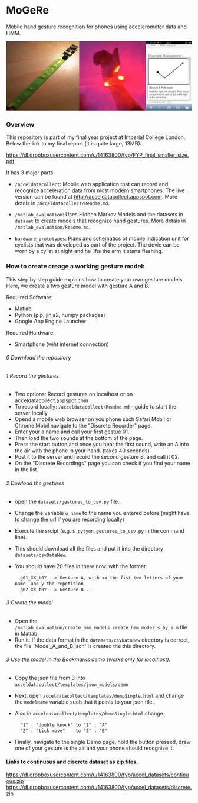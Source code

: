 MoGeRe
======

Mobile hand gesture recognition for phones using accelerometer data and HMM.

![banner image](hardware_prototypes/banner.jpg?raw=true)

### Overview
This repository is part of my final year project at Imperial College London.
Below the link to my final report (it is quite large, 13MB):

https://dl.dropboxusercontent.com/u/14163800/fyp/FYP_final_smaller_size.pdf

It has 3 major parts:

- `/acceldatacollect`: Mobile web application that can record and recognize acceleration data from 
most modern smartphones. The live version can be found at http://acceldatacollect.appspot.com.
More detais in `/acceldatacollect/Readme.md`. 

- `/matlab_evaluation`: Uses Hidden Markov Models and the datasets in `dataset` to create models that 
recognize hand gestures. More detais in `/matlab_evaluation/Readme.md`.

- `hardware_prototypes`: Plans and schematics of mobile indication unit for cyclists that was 
developed as part of the project. The devie can be worn by a cylist at night and he lifts the arm
it starts flashing. 


### How to create creage a working gesture model:
This step by step guide explains how to create your own gesture models. Here, we create a two gesture 
model with gesture A and B. 

Required Software:
- Matlab
- Python (pip, jinja2, numpy packages)
- Google App Engine Launcher

Required Hardware:
- Smartphone (wiht internet connection)

###### 0 Download the repository

###### 1 Record the gestures 
- Two options: Record gestures on localhost or on acceldatacollect.appspot.com
- To record locally: `/acceldatacollect/Readme.md` - guide to start the server locally
- Opend a mobile web browser on you phone such Safari Mobil or Chrome Mobil navigate to the "Discrete Recorder" page.
- Enter your a name and call your first gestue 01. 
- Then load the two sounds at the bottom of the page. 
- Press the start button and once you hear the first sound, write an A into the air with the phone in your hand. (takes 40 seconds).
- Post it to the server and record the second gesture B, and call it 02. 
- On the "Discrete Recordings" page you can check if you find your name in the list. 

###### 2 Dowload the gestures
- open the `datasets/gestures_to_csv.py` file.
- Change the variable `u_name` to the name you entered before (might have to change the url if you are recording locally)
- Execute the srcipt (e.g. `$ pytyon gestures_to_csv.py` in the command line).
- This should download all the files and put it into the directory `datasets/csvDataNew`. 
- You should have 20 files in there now. with the format:

		g01_XX_t0Y --> Gesture A, with xx the fist two letters of your name, and y the repetition
		g02_XX_t0Y --> Gesture B ...

###### 3 Create the model
- Open the `/matlab_evaluation/create_hmm_models.create_hmm_model_s_by_s.m` file in Matlab. 
- Run it. If the data format in the `datasets/csvDataNew` directory is correct, the file 
`Model_A_and_B.json' is created the this directory.  

###### 3 Use the model in the Bookmarks demo (works only for localhost). 
- Copy the json file from 3 into `acceldatacollect/templates/json_models/demo`
- Next, open `acceldatacollect/templates/demoSingle.html` and change the `modelName` variable such that it points to your json file. 
- Also in `acceldatacollect/templates/demoSingle.html` change

		"1" : "double knock" to "1" : "A"
  		"2" : "tick move"    to "2" : "B"
  		
- Finally, navigate to the single Demo page, hold the button pressed, draw one of your gesture is the air and your phone should recognize it. 









#### Links to continuous and discrete dataset as zip files. 
https://dl.dropboxusercontent.com/u/14163800/fyp/accel_datasets/continuous.zip
https://dl.dropboxusercontent.com/u/14163800/fyp/accel_datasets/discrete.zip

